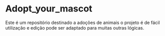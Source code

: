 # Adopt_your_mascot
Este é um repositório destinado a adoções de animais o projeto é de fácil utilização e edição pode ser adaptado para muitas outras lógicas.
